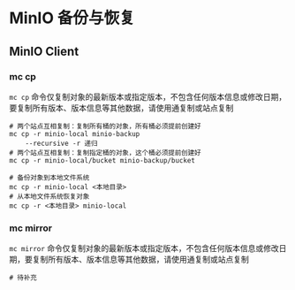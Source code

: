 # MinIO 备份与恢复

## MinIO Client

### mc cp

`mc cp` 命令仅复制对象的最新版本或指定版本，不包含任何版本信息或修改日期，要复制所有版本、版本信息等其他数据，请使用通复制或站点复制

```shell
# 两个站点互相复制：复制所有桶的对象，所有桶必须提前创建好
mc cp -r minio-local minio-backup
	--recursive -r 递归
# 两个站点互相复制：复制指定桶的对象，这个桶必须提前创建好
mc cp -r minio-local/bucket minio-backup/bucket

# 备份对象到本地文件系统
mc cp -r minio-local <本地目录>
# 从本地文件系统恢复对象
mc cp -r <本地目录> minio-local
```

### mc mirror

`mc mirror` 命令仅复制对象的最新版本或指定版本，不包含任何版本信息或修改日期，要复制所有版本、版本信息等其他数据，请使用通复制或站点复制

```shell
# 待补充
```

